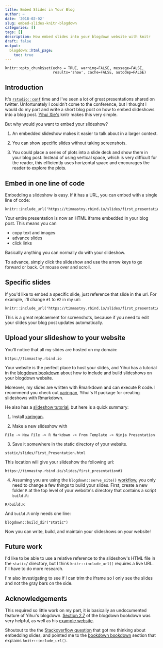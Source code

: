 ```yaml
---
title: Embed Slides in Your Blog
author: ~
date: '2018-02-02'
slug: embed-slides-knitr-blogdown
categories: []
tags: []
description: How embed slides into your blogdown website with knitr 
draft: false
output:
  blogdown::html_page:
    toc: true 
---
```


```{r setup, include=FALSE}
knitr::opts_chunk$set(echo = TRUE, warning=FALSE, message=FALSE, 
                      results='show', cache=FALSE, autodep=FALSE)
```

## Introduction

It's [`rstudio::conf`](https://www.rstudio.com/conference/) time and I've seen a lot of great presentations shared on twitter. Unfortunately I couldn't come to the conference, but I thought I would do my part and write a short blog post on how to embed slideshows into a blog post. [Yihui Xie's](https://yihui.name/) knitr makes this very simple.

But why would you want to embed your slideshow?

1. An embedded slideshow makes it easier to talk about in a larger context.

2. You can show specific slides without taking screenshots.

3. You could place a series of plots into a slide deck and show them in your blog post. Instead of using vertical space, which is very difficult for the reader, this efficiently uses horizontal space and encourages the reader to explore the plots. 

## Embed in one line of code

Embedding a slideshow is easy. If it has a URL, you can embed with a single line of code:

```{r}
knitr::include_url('https://timmastny.rbind.io/slides/first_presentation#1')
```

Your entire presentation is now an HTML iframe embedded in your blog post. This means you can

- copy text and images
- advance slides
- click links

Basically anything you can normally do with your slideshow. 

To advance, simply click the slideshow and use the arrow keys to go forward or back. Or mouse over and scroll.

## Specific slides

If you'd like to embed a specific slide, just reference that slide in the url. For example, I'll change `#1` to `#2` in my url:

```{r}
knitr::include_url('https://timmastny.rbind.io/slides/first_presentation#2')
```

This is a great replcaement for screenshots, because if you need to edit your slides your blog post updates automatically.

## Upload your slideshow to your website

You'll notice that all my slides are hosted on my domain:
```{r, eval=FALSE}
https://timmastny.rbind.io
```

Your website is the perfect place to host your slides, and Yihui has a tutorial in the [blogdown bookdown](https://bookdown.org/yihui/blogdown/static-files.html) about how to include and build slideshows on your blogdown website.

Moreover, my slides are written with Rmarkdown and can execute R code. I recommend you check out [xaringan](https://github.com/yihui/xaringan), Yihui's R package for creating slideshows with Rmarkdown.

He also has a [slideshow tutorial](https://blogdown-static.yihui.name/slides/xaringan#1), but here is a quick summary:

1. Install [xaringan](https://github.com/yihui/xaringan).

2. Make a new slideshow with 
```{r, eval=FALSE}
File -> New File -> R Markdown -> From Template -> Ninja Presentation
```

3. Save it somewhere in the static directory of your website.

```{r, eval=FALSE}
static/slides/First_Presentation.html
```
This location will give your slideshow the following url:
```{eval=FALSE}
https://timmastny.rbind.io/slides/first_presentation#1
```

4. Assuming you are using the `blogdown::serve_site()` [workflow](https://bookdown.org/yihui/blogdown/rstudio-ide.html), you only need to change a few things to build your slides. First, create a new folder `R` at the top level of your website's directory that contains a script `build.R`:
```{r, eval=FALSE}
R/build.R
```
And `build.R` only needs one line:
```{r, eval=FALSE}
blogdown::build_dir("static")
```

Now you can write, build, and maintain your slideshows on your website!

## Future work

I'd like to be able to use a relative reference to the slideshow's HTML file in the `static/` directory, but I think `knitr::include_url()` requires a live URL. I'll have to do more research. 

I'm also investigating to see if I can trim the iframe so I only see the slides and not the gray bars on the side.

## Acknowledgements

This required so little work on my part, it is basically an undocumented feature of Yihui's blogdown. [Section 2.7](https://bookdown.org/yihui/blogdown/static-files.html) of the blogdown bookdown was very helpful, as well as his [example website](https://blogdown-static.yihui.name/). 

Shoutout to the the [Stackoverflow question](https://stackoverflow.com/a/45181338/6637133) that got me thinking about embedding slides, and pointed me to the [bookdown bookdown](https://bookdown.org/yihui/bookdown/web-pages-and-shiny-apps.html) section that explains `knitr::include_url()`. 


